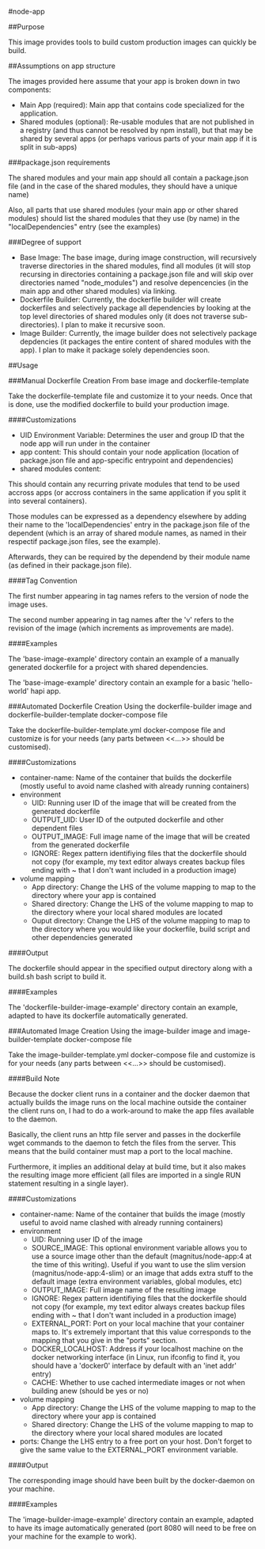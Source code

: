 #node-app

##Purpose

This image provides tools to build custom production images can quickly be build.

##Assumptions on app structure

The images provided here assume that your app is broken down in two components:

- Main App (required): Main app that contains code specialized for the application.
- Shared modules (optional): Re-usable modules that are not published in a registry (and thus cannot be resolved by npm install), but that may be shared by several apps (or perhaps various parts of your main app if it is split in sub-apps)

###package.json requirements

The shared modules and your main app should all contain a package.json file (and in the case of the shared modules, they should have a unique name)

Also, all parts that use shared modules (your main app or other shared modules) should list the shared modules that they use (by name) in the "localDependencies" entry (see the examples)

###Degree of support

- Base Image: The base image, during image construction, will recursively traverse directories in the shared modules, find all modules (it will stop recursing in directories containing a package.json file and will skip over directories named "node_modules") and resolve depencencies (in the main app and other shared modules) via linking.
- Dockerfile Builder: Currently, the dockerfile builder will create dockerfiles and selectively package all dependencies by looking at the top level directories of shared modules only (it does not traverse sub-directories). I plan to make it recursive soon.
- Image Builder: Currently, the image builder does not selectively package depdencies (it packages the entire content of shared modules with the app). I plan to make it package solely dependencies soon.

##Usage

###Manual Dockerfile Creation From base image and dockerfile-template

Take the dockerfile-template file and customize it to your needs. Once that is done, use the modified dockerfile to build your production image.

####Customizations

- UID Environment Variable: Determines the user and group ID that the node app will run under in the container
- app content: This should contain your node application (location of package.json file and app-specific entrypoint and dependencies)
- shared modules content: 

This should contain any recurring private modules that tend to be used accross apps (or accross containers in the same application if you split it into several containers). 

Those modules can be expressed as a dependency elsewhere by adding their name to the 'localDependencies' entry in the package.json file of the dependent (which is an array of shared module names, as named in their respectif package.json files, see the example).

Afterwards, they can be required by the dependend by their module name (as defined in their package.json file).

####Tag Convention

The first number appearing in tag names refers to the version of node the image uses. 

The second number appearing in tag names after the 'v' refers to the revision of the image (which increments as improvements are made).

####Examples

The 'base-image-example' directory contain an example of a manually generated dockerfile for a project with shared dependencies.

The 'base-image-example' directory contain an example for a basic 'hello-world' hapi app.

###Automated Dockerfile Creation Using the dockerfile-builder image and dockerfile-builder-template docker-compose file

Take the dockerfile-builder-template.yml docker-compose file and customize is for your needs (any parts between <<...>> should be customised).

####Customizations

* container-name: Name of the container that builds the dockerfile (mostly useful to avoid name clashed with already running containers)
* environment
    * UID: Running user ID of the image that will be created from the generated dockerfile
    * OUTPUT_UID: User ID of the outputed dockerfile and other dependent files
    * OUTPUT_IMAGE: Full image name of the image that will be created from the generated dockerfile
    * IGNORE: Regex pattern identifiying files that the dockerfile should not copy (for example, my text editor always creates backup files ending with ~ that I don't want included in a production image)
* volume mapping
    * App directory: Change the LHS of the volume mapping to map to the directory where your app is contained
    * Shared directory: Change the LHS of the volume mapping to map to the directory where your local shared modules are located
    * Ouput directory: Change the LHS of the volume mapping to map to the directory where you would like your dockerfile, build script and other dependencies generated

####Output

The dockerfile should appear in the specified output directory along with a build.sh bash script to build it.

####Examples

The 'dockerfile-builder-image-example' directory contain an example, adapted to have its dockerfile automatically generated.

###Automated Image Creation Using the image-builder image and image-builder-template docker-compose file

Take the image-builder-template.yml docker-compose file and customize is for your needs (any parts between <<...>> should be customised).

####Build Note

Because the docker client runs in a container and the docker daemon that actually builds the image runs on the local machine outside the container the client runs on, I had to do a work-around to make the app files available to the daemon.

Basically, the client runs an http file server and passes in the dockerfile wget commands to the daemon to fetch the files from the server. This means that the build container must map a port to the local machine.

Furthermore, it implies an additional delay at build time, but it also makes the resulting image more efficient (all files are imported in a single RUN statement resulting in a single layer).

####Customizations

* container-name: Name of the container that builds the image (mostly useful to avoid name clashed with already running containers)
* environment
    * UID: Running user ID of the image
    * SOURCE_IMAGE: This optional environment variable allows you to use a source image other than the default (magnitus/node-app:4 at the time of this writing). Useful if you want to use the slim version (magnitus/node-app:4-slim) or an image that adds extra stuff to the default image (extra environment variables, global modules, etc)
    * OUTPUT_IMAGE: Full image name of the resulting image
    * IGNORE: Regex pattern identifiying files that the dockerfile should not copy (for example, my text editor always creates backup files ending with ~ that I don't want included in a production image)
    * EXTERNAL_PORT: Port on your local machine that your container maps to. It's extremely important that this value corresponds to the mapping that you give in the "ports" section.
    * DOCKER_LOCALHOST: Address if your localhost machine on the docker networking interface (in Linux, run ifconfig to find it, you should have a 'docker0' interface by default with an 'inet addr' entry)
    * CACHE: Whether to use cached intermediate images or not when building anew (should be yes or no) 
* volume mapping
    * App directory: Change the LHS of the volume mapping to map to the directory where your app is contained
    * Shared directory: Change the LHS of the volume mapping to map to the directory where your local shared modules are located
* ports: Change the LHS entry to a free port on your host. Don't forget to give the same value to the EXTERNAL_PORT environment variable.
    
####Output

The corresponding image should have been built by the docker-daemon on your machine. 

####Examples

The 'image-builder-image-example' directory contain an example, adapted to have its image automatically generated (port 8080 will need to be free on your machine for the example to work).
